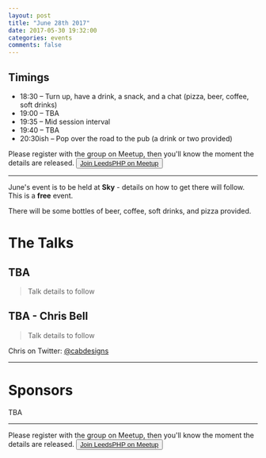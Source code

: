 ```yaml
---
layout: post
title: "June 28th 2017"
date: 2017-05-30 19:32:00
categories: events
comments: false
---
```


## Timings
* 18:30 – Turn up, have a drink, a snack, and a chat (pizza, beer, coffee, soft drinks)
* 19:00 – TBA
* 19:35 – Mid session interval
* 19:40 – TBA
* 20:30ish – Pop over the road to the pub (a drink or two provided)

Please register with the group on Meetup, then you'll know the moment the details are released. <button>[Join LeedsPHP on Meetup](https://www.meetup.com/leedsphp)</button>

<hr/>

June's event is to be held at **Sky** - details on how to get there will follow. This is a **free** event.

There will be some bottles of beer, coffee, soft drinks, and pizza provided. 

# The Talks

## TBA

> Talk details to follow

## TBA - Chris Bell

> Talk details to follow

Chris on Twitter: [@cabdesigns](https://twitter.com/cabdesigns)

<hr/>

# Sponsors

TBA

<hr/>

Please register with the group on Meetup, then you'll know the moment the details are released. <button>[Join LeedsPHP on Meetup](https://www.meetup.com/leedsphp)</button>
